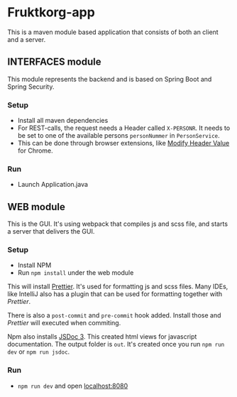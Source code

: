 # Fruktkorg-app
This is a maven module based application that consists of both an client and a server.


## INTERFACES module
This module represents the backend and is based on Spring Boot and Spring Security.

### Setup

* Install all maven dependencies
* For REST-calls, the request needs a Header called `X-PERSONR`. It needs to be set to one of the available persons `personNummer` in `PersonService`.
* This can be done through browser extensions, like [Modify Header Value](https://chrome.google.com/webstore/detail/modify-header-value-http/cbdibdfhahmknbkkojljfncpnhmacdek ) for Chrome.

### Run
* Launch Application.java

## WEB module
This is the GUI. It's using webpack that compiles js and scss file, and starts a server that delivers the GUI.

### Setup

* Install NPM 
* Run `npm install` under the web module

This will install [Prettier](https://prettier.io/). It's used for formatting js and scss files.
Many IDEs, like IntelliJ also has a plugin that can be used for formatting together with *Prettier*. 

There is also a `post-commit` and `pre-commit` hook added. Install those and *Prettier* will executed when commiting. 

Npm also installs [JSDoc 3](https://www.npmjs.com/package/jsdoc). This created html views for javascript documentation. 
The output folder is `out`. It's created once you run `npm run dev` or `npm run jsdoc`. 

### Run
* `npm run dev` and open [localhost:8080](http://localhost:8080)


